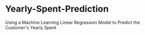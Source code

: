 # Yearly-Spent-Prediction
Using a Machine Learning Linear Regression Model to Predict the Customer's Yearly Spent
